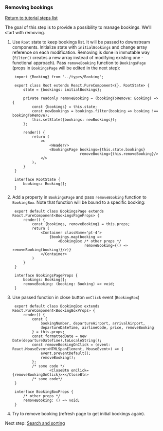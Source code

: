 ### Removing bookings

[Return to tutorial steps list](../README.md)


The goal of this step is to provide a possibility to manage bookings.
We'll start with removing.

1. Use `Root` state to keep bookings list.
It will be passed to downstream components.
Initialize state with `initialBookings` and change array reference on each modification.
Removing is done in immutable way (`filter()` creates a new array instead of modifying existing one - functional approach).
Pass `removeBooking` function to `BookingsPage` (props in `BookingsPage` will be edited in the next step):

        import {Booking} from '../types/Booking';
        
        export class Root extends React.PureComponent<{}, RootState> {
            state = {bookings: initialBookings};
        
            private readonly removeBooking = (bookingToRemove: Booking) => {
                const {bookings} = this.state;
                const newBookings = bookings.filter(booking => booking !== bookingToRemove);
                this.setState({bookings: newBookings});
            };
        
            render() {
                return (
                    <>
                        <Header/>
                        <BookingsPage bookings={this.state.bookings}
                                      removeBooking={this.removeBooking}/>
                    </>
                );
            }
        }
        
        interface RootState {
            bookings: Booking[];
        }
1. Add a property in `BookingsPage` and pass `removeBooking` function to `BookingBox`.
Note that function will be bound to a specific booking:

        export default class BookingsPage extends React.PureComponent<BookingsPageProps> {
            render() {
                const {bookings, removeBooking} = this.props;
                return (
                    <Container className='pt-4'>
                        {bookings.map(booking =>
                            <BookingBox /* other props */
                                        removeBooking={() => removeBooking(booking)}/>)}
                    </Container>
                )
            }
        }
        
        interface BookingsPageProps {
            bookings: Booking[];
            removeBooking: (booking: Booking) => void;
        }
1. Use passed function in close button `onClick` event (`BookingBox`)

        export default class BookingBox extends React.PureComponent<BookingBoxProps> {
            render() {
                const {
                    bookingNumber, departureAirport, arrivalAirport,
                    departureDateTime, airlineCode, price, removeBooking
                } = this.props;
                const formattedDate = new Date(departureDateTime).toLocaleString();
                const removeBookingOnClick = (event: React.MouseEvent<HTMLSpanElement, MouseEvent>) => {
                    event.preventDefault();
                    removeBooking();
                };
                /* some code */
                        <CloseBtn onClick={removeBookingOnClick}>×</CloseBtn>
                /* some code*/
        }
        
        interface BookingBoxProps {
            /* other props */
            removeBooking: () => void;
        }
1. Try to remove booking (refresh page to get initial bookings again).

Next step: [Search and sorting](5_SEARCH_AND_SORTING.md)